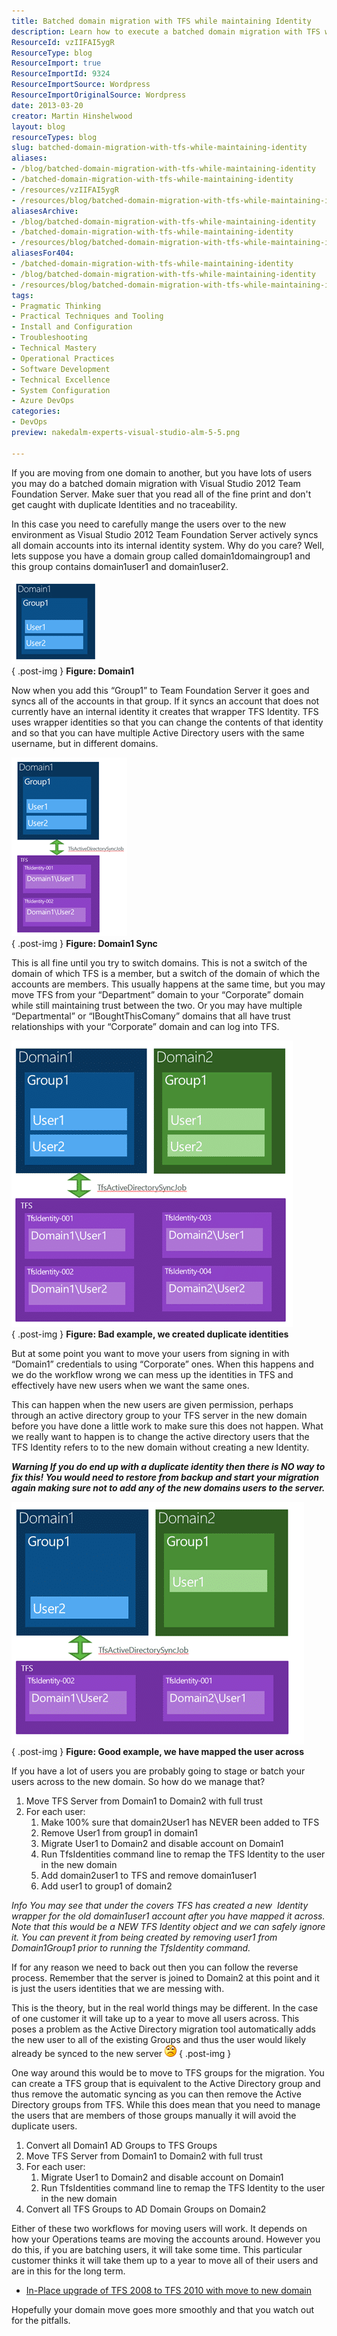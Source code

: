 ```yaml
---
title: Batched domain migration with TFS while maintaining Identity
description: Learn how to execute a batched domain migration with TFS while preserving user identities. Avoid pitfalls and ensure a smooth transition for your team.
ResourceId: vzIIFAI5ygR
ResourceType: blog
ResourceImport: true
ResourceImportId: 9324
ResourceImportSource: Wordpress
ResourceImportOriginalSource: Wordpress
date: 2013-03-20
creator: Martin Hinshelwood
layout: blog
resourceTypes: blog
slug: batched-domain-migration-with-tfs-while-maintaining-identity
aliases:
- /blog/batched-domain-migration-with-tfs-while-maintaining-identity
- /batched-domain-migration-with-tfs-while-maintaining-identity
- /resources/vzIIFAI5ygR
- /resources/blog/batched-domain-migration-with-tfs-while-maintaining-identity
aliasesArchive:
- /blog/batched-domain-migration-with-tfs-while-maintaining-identity
- /batched-domain-migration-with-tfs-while-maintaining-identity
- /resources/blog/batched-domain-migration-with-tfs-while-maintaining-identity
aliasesFor404:
- /batched-domain-migration-with-tfs-while-maintaining-identity
- /blog/batched-domain-migration-with-tfs-while-maintaining-identity
- /resources/blog/batched-domain-migration-with-tfs-while-maintaining-identity
tags:
- Pragmatic Thinking
- Practical Techniques and Tooling
- Install and Configuration
- Troubleshooting
- Technical Mastery
- Operational Practices
- Software Development
- Technical Excellence
- System Configuration
- Azure DevOps
categories:
- DevOps
preview: nakedalm-experts-visual-studio-alm-5-5.png

---
```

If you are moving from one domain to another, but you have lots of users you may do a batched domain migration with Visual Studio 2012 Team Foundation Server. Make suer that you read all of the fine print and don't get caught with duplicate Identities and no traceability.

In this case you need to carefully mange the users over to the new environment as Visual Studio 2012 Team Foundation Server actively syncs all domain accounts into its internal identity system. Why do you care? Well, lets suppose you have a domain group called domain1domaingroup1 and this group contains domain1user1 and domain1user2.

![image](images/image32-1-1.png "image")  
{ .post-img }
**Figure: Domain1**

Now when you add this “Group1” to Team Foundation Server it goes and syncs all of the accounts in that group. If it syncs an account that does not currently have an internal identity it creates that wrapper TFS Identity. TFS uses wrapper identities so that you can change the contents of that identity and so that you can have multiple Active Directory users with the same username, but in different domains.

![image](images/image33-2-2.png "image")  
{ .post-img }
**Figure: Domain1 Sync**

This is all fine until you try to switch domains. This is not a switch of the domain of which TFS is a member, but a switch of the domain of which the accounts are members. This usually happens at the same time, but you may move TFS from your “Department” domain to your “Corporate” domain while still maintaining trust between the two. Or you may have multiple “Departmental” or “IBoughtThisComany” domains that all have trust relationships with your “Corporate” domain and can log into TFS.

![image](images/image34-3-3.png "image")  
{ .post-img }
**Figure: Bad example, we created duplicate identities**

But at some point you want to move your users from signing in with “Domain1” credentials to using “Corporate” ones. When this happens and we do the workflow wrong we can mess up the identities in TFS and effectively have new users when we want the same ones.

This can happen when the new users are given permission, perhaps through an active directory group to your TFS server in the new domain before you have done a little work to make sure this does not happen. What we really want to happen is to change the active directory users that the TFS Identity refers to to the new domain without creating a new Identity.

**_Warning If you do end up with a duplicate identity then there is NO way to fix this! You would need to restore from backup and start your migration again making sure not to add any of the new domains users to the server._**

![image](images/image35-4-4.png "image")  
{ .post-img }
**Figure: Good example, we have mapped the user across**

If you have a lot of users you are probably going to stage or batch your users across to the new domain. So how do we manage that?

1. Move TFS Server from Domain1 to Domain2 with full trust
2. For each user:
   1. Make 100% sure that domain2User1 has NEVER been added to TFS
   2. Remove User1 from group1 in domain1
   3. Migrate User1 to Domain2 and disable account on Domain1
   4. Run TfsIdentities command line to remap the TFS Identity to the user in the new domain
   5. Add domain2user1 to TFS and remove domain1user1
   6. Add user1 to group1 of domain2

_Info You may see that under the covers TFS has created a new  Identity wrapper for the old domain1user1 account after you have mapped it across. Note that this would be a NEW TFS Identity object and we can safely ignore it. You can prevent it from being created by removing user1 from Domain1Group1 prior to running the TfsIdentity command._

If for any reason we need to back out then you can follow the reverse process. Remember that the server is joined to Domain2 at this point and it is just the users identities that we are messing with.

This is the theory, but in the real world things may be different. In the case of one customer it will take up to a year to move all users across. This poses a problem as the Active Directory migration tool automatically adds the new user to all of the existing Groups and thus the user would likely already be synced to the new server ![Sad smile](images/wlEmoticon-sadsmile-6-6.png)
{ .post-img }

One way around this would be to move to TFS groups for the migration. You can create a TFS group that is equivalent to the Active Directory group and thus remove the automatic syncing as you can then remove the Active Directory groups from TFS. While this does mean that you need to manage the users that are members of those groups manually it will avoid the duplicate users.

1. Convert all Domain1 AD Groups to TFS Groups
2. Move TFS Server from Domain1 to Domain2 with full trust
3. For each user:
   1. Migrate User1 to Domain2 and disable account on Domain1
   2. Run TfsIdentities command line to remap the TFS Identity to the user in the new domain
4. Convert all TFS Groups to AD Domain Groups on Domain2

Either of these two workflows for moving users will work. It depends on how your Operations teams are moving the accounts around. However you do this, if you are batching users, it will take some time. This particular customer thinks it will take them up to a year to move all of their users and are in this for the long term.

- [In-Place upgrade of TFS 2008 to TFS 2010 with move to new domain](http://blog.hinshelwood.com/in-place-upgrade-of-tfs-2008-to-tfs-2010-with-move-to-new-domain/ "http://blog.hinshelwood.com/in-place-upgrade-of-tfs-2008-to-tfs-2010-with-move-to-new-domain/")

Hopefully your domain move goes more smoothly and that you watch out for the pitfalls.
